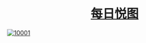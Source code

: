 # <h1 align="center">[每日悦图](https://dwz.win/a36w)</h1>

[![10001](https://user-images.githubusercontent.com/128218225/226184304-a9c32388-00f2-4669-a12b-c2e82603eb81.jpg)](https://github.com/51kanpian/51kanpian/blob/main/001/01.md)

<!--
<h1 align="center">学习永远在路上</h1>






**51kanpian/51kanpian** is a ✨ _special_ ✨ repository because its `README.md` (this file) appears on your GitHub profile.
 [![twitter](https://user-images.githubusercontent.com/128218225/226099468-6e38ebad-3e03-4ccc-8920-19afa5dcd858.png)
](https://twitter.com/whaogx)

Here are some ideas to get you started:

- 🔭 I’m currently working on ...
- 🌱 I’m currently learning ...
- 👯 I’m looking to collaborate on ...
- 🤔 I’m looking for help with ...
- 💬 Ask me about ...
- 📫 How to reach me: ...
- 😄 Pronouns: ...
- ⚡ Fun fact: ...
-->
